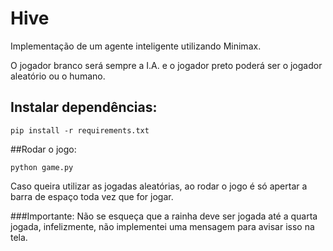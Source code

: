 # Hive
Implementação de um agente inteligente utilizando Minimax.

O jogador branco será sempre a I.A. e o jogador preto poderá ser o jogador aleatório ou o humano. 
## Instalar dependências:

```
pip install -r requirements.txt
```

##Rodar o jogo:
```
python game.py
```

Caso queira utilizar as jogadas aleatórias, ao rodar o jogo é só apertar a barra de espaço toda vez que for jogar.

###Importante:
Não se esqueça que a rainha deve ser jogada até a quarta jogada, infelizmente, não implementei uma mensagem para avisar isso na tela. 
